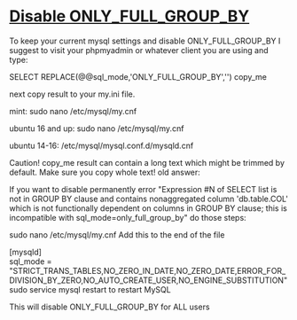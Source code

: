 # [Disable ONLY_FULL_GROUP_BY](https://stackoverflow.com/questions/23921117/disable-only-full-group-by)

To keep your current mysql settings and disable ONLY_FULL_GROUP_BY I suggest to visit your phpmyadmin or whatever client you are using and type:

SELECT REPLACE(@@sql_mode,'ONLY_FULL_GROUP_BY','') copy_me

next copy result to your my.ini file.

mint: sudo nano /etc/mysql/my.cnf

ubuntu 16 and up: sudo nano /etc/mysql/my.cnf

ubuntu 14-16: /etc/mysql/mysql.conf.d/mysqld.cnf

Caution! copy_me result can contain a long text which might be trimmed by default. Make sure you copy whole text!
old answer:

If you want to disable permanently error "Expression #N of SELECT list is not in GROUP BY clause and contains nonaggregated column 'db.table.COL' which is not functionally dependent on columns in GROUP BY clause; this is incompatible with sql_mode=only_full_group_by" do those steps:

sudo nano /etc/mysql/my.cnf
Add this to the end of the file

[mysqld]  
sql_mode = "STRICT_TRANS_TABLES,NO_ZERO_IN_DATE,NO_ZERO_DATE,ERROR_FOR_DIVISION_BY_ZERO,NO_AUTO_CREATE_USER,NO_ENGINE_SUBSTITUTION"
sudo service mysql restart to restart MySQL

This will disable ONLY_FULL_GROUP_BY for ALL users